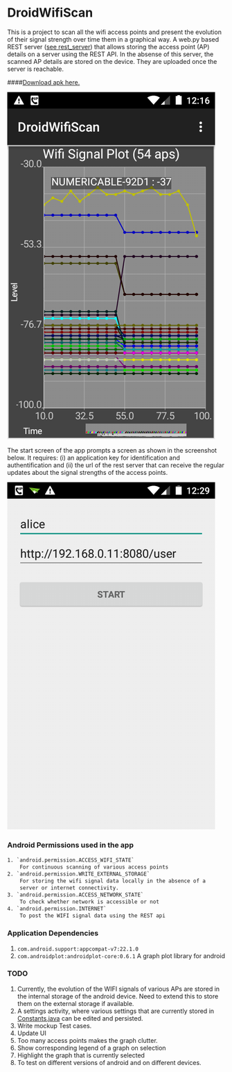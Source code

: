# DroidWifiScan

This is a project to scan all the wifi access points and present the evolution of their signal strength over time them in a graphical way. A web.py based REST server ([see rest_server](https://github.com/pcoder/DroidWifiScan/tree/master/rest_server)) that allows storing the access point (AP) details on a server using the REST API. In the absense of this server, the scanned AP details are stored on the device. They are uploaded once the server is reachable.

####[Download apk here.](https://github.com/pcoder/DroidWifiScan/blob/master/apks/app-release.apk?raw=true)


![Screenshot](https://raw.githubusercontent.com/pcoder/DroidWifiScan/master/screenshots/Screenshot_2015-11-16-00-16-13.png "Screenshot of the app")


The start screen of the app prompts a screen as shown in the screenshot below. It requires: (i) an application key for identification and authentification and (ii) the url of the rest server that can receive the regular updates about the signal strengths of the access points.

![Login](https://raw.githubusercontent.com/pcoder/DroidWifiScan/master/screenshots/Screenshot_2015-11-16-00-29-59.png)


### Android Permissions used in the app

	1. `android.permission.ACCESS_WIFI_STATE`
		For continuous scanning of various access points
	2. `android.permission.WRITE_EXTERNAL_STORAGE`
		For storing the wifi signal data locally in the absence of a 
		server or internet connectivity.
	3. `android.permission.ACCESS_NETWORK_STATE`
		To check whether network is accessible or not
	4. `android.permission.INTERNET`
		To post the WIFI signal data using the REST api


### Application Dependencies

1. `com.android.support:appcompat-v7:22.1.0`
2. `com.androidplot:androidplot-core:0.6.1` A graph plot library for android


### TODO

1. Currently, the evolution of the WIFI signals of various APs are stored in the internal storage of the android device. Need to extend this to store them on the external storage if available.
2. A settings activity, where various settings that are currently stored in [Constants.java](https://github.com/pcoder/DroidWifiScan/blob/master/app/src/main/java/pcoder/net/droidwifiscan/Constants.java) can be edited and persisted.
3. Write mockup Test cases.
4. Update UI
  1. Too many access points makes the graph clutter.
  2. Show corresponding legend of a graph on selection
  3. Highlight the graph that is currently selected
5. To test on different versions of android and on different devices.




